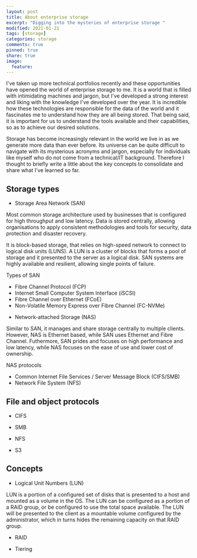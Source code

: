 ```yaml
---
layout: post
title: About enterprise storage
excerpt: "Digging into the mysteries of enterprise storage "
modified: 2021-01-21
tags: [storage]
categories: storage
comments: true
pinned: true
share: true
image:
  feature:
---
```


I've taken up more technical portfolios recently and these opportunities have opened the world of enterprise storage to me. It is a world that is filled with intimidating machines and jargon, but I've developed a strong interest and liking with the knowledge I've developed over the year. It is incredible how these technologies are responsible for the data of the world and it fascinates me to understand how they are all being stored. That being said, it is important for us to understand the tools available and their capabilities, so as to achieve our desired solutions.

Storage has become increasingly relevant in the world we live in as we generate more data than ever before. Its universe can be quite difficult to navigate with its mysterious acronyms and jargon, especially for individuals like myself who do not come from a technical/IT background. Therefore I thought to briefly write a little about the key concepts to consolidate and share what I've learned so far.

## Storage types

* Storage Area Network (SAN)

Most common storage architecture used by businesses that is configured for high throughput and low latency. Data is stored centrally, allowing organisations to apply consistent methodologies and tools for security, data protection and disaster recovery.

It is block-based storage, that relies on high-speed network to connect to logical disk units (LUNS). A LUN is a cluster of blocks that forms a pool of storage and it presented to the server as a logical disk. SAN systems are highly available and resilient, allowing single points of failure.

Types of SAN
- Fibre Channel Protocol (FCP)
- Internet Small Computer System Interface (iSCSI)
- Fibre Channel over Ethernet (FCoE)
- Non-Volatile Memory Express over Fibre Channel (FC-NVMe)

* Network-attached Storage (NAS)

Similar to SAN, it manages and share storage centrally to multiple clients. However, NAS is Ethernet based, while SAN uses Ethernet and Fibre Channel. Futhermore, SAN prides and focuses on high performance and low latency, while NAS focuses on the ease of use and lower cost of ownership.

NAS protocols
- Common Internet File Services / Server Message Block (CIFS/SMB)
- Network File System (NFS)


## File and object protocols

* CIFS

* SMB

* NFS

* S3

## Concepts

* Logical Unit Numbers (LUN)

LUN is a portion of a configured set of disks that is presented to a host and mounted as a volume in the OS. The LUN can be configured as a portion of a RAID group, or be configured to use the total space available.  The LUN will be presented to the client as a mountable volume configured by the administrator, which in turns hides the remaining capacity on that RAID group. 

* RAID

* Tiering
